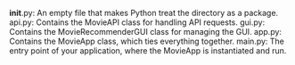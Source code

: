 
__init__.py: An empty file that makes Python treat the directory as a package.
api.py: Contains the MovieAPI class for handling API requests.
gui.py: Contains the MovieRecommenderGUI class for managing the GUI.
app.py: Contains the MovieApp class, which ties everything together.
main.py: The entry point of your application, where the MovieApp is instantiated and run.
